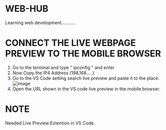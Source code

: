 # WEB-HUB
Learning web development...........

# CONNECT THE LIVE WEBPAGE PREVIEW TO THE MOBILE BROWSER
1. Go to the terminal and type " ipconfig " and enter
2. Now Copy the IP4 Address (198.168.....)
3. Go to the VS Code setting search live preview and paste it to the place.
![image](https://github.com/SamarpanKc/WEB-HUB/assets/110466655/a40d4870-70dc-4d64-a074-6203385938ce)
4. Open the URL shown in the VS code live preview in the mobile browser.
# NOTE 
Needed Live Preview Extention in VS Code.
